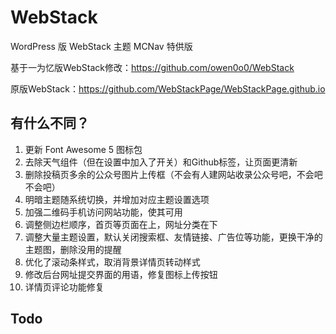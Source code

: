 # WebStack
WordPress 版 WebStack 主题 MCNav 特供版

基于一为忆版WebStack修改：https://github.com/owen0o0/WebStack

原版WebStack：https://github.com/WebStackPage/WebStackPage.github.io

## 有什么不同？
1. 更新 Font Awesome 5 图标包
2. 去除天气组件（但在设置中加入了开关）和Github标签，让页面更清新
3. 删除投稿页多余的公众号图片上传框（不会有人建网站收录公众号吧，不会吧不会吧）
4. 明暗主题随系统切换，并增加对应主题设置选项
5. 加强二维码手机访问网站功能，使其可用
7. 调整侧边栏顺序，首页等页面在上，网址分类在下
9. 调整大量主题设置，默认关闭搜索框、友情链接、广告位等功能，更换干净的主题图，删除没用的提醒
10. 优化了滚动条样式，取消背景详情页转动样式
11. 修改后台网址提交界面的用语，修复图标上传按钮
12. 详情页评论功能修复

## Todo

